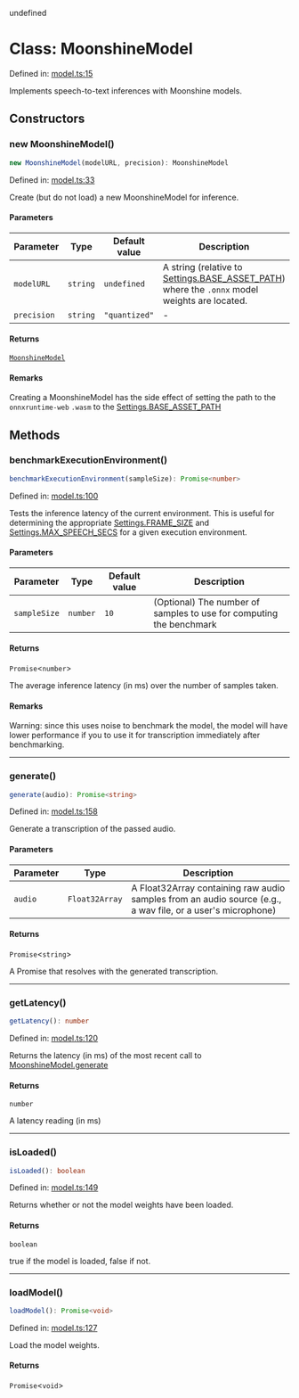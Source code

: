 undefined
# Class: MoonshineModel

Defined in: [model.ts:15](https://github.com/usefulsensors/moonshine-js/blob/main/src/model.ts#L15)

Implements speech-to-text inferences with Moonshine models.

## Constructors

### new MoonshineModel()

```ts
new MoonshineModel(modelURL, precision): MoonshineModel
```

Defined in: [model.ts:33](https://github.com/usefulsensors/moonshine-js/blob/main/src/model.ts#L33)

Create (but do not load) a new MoonshineModel for inference.

#### Parameters

| Parameter | Type | Default value | Description |
| ------ | ------ | ------ | ------ |
| `modelURL` | `string` | `undefined` | A string (relative to [Settings.BASE\_ASSET\_PATH](/docs/api/variables/settings#base_asset_path)) where the `.onnx` model weights are located. |
| `precision` | `string` | `"quantized"` | - |

#### Returns

[`MoonshineModel`](/docs/api/classes/moonshinemodel)

#### Remarks

Creating a MoonshineModel has the side effect of setting the path to the `onnxruntime-web` `.wasm` to the [Settings.BASE\_ASSET\_PATH](/docs/api/variables/settings#base_asset_path)

## Methods

### benchmarkExecutionEnvironment()

```ts
benchmarkExecutionEnvironment(sampleSize): Promise<number>
```

Defined in: [model.ts:100](https://github.com/usefulsensors/moonshine-js/blob/main/src/model.ts#L100)

Tests the inference latency of the current environment. This is useful for determining the appropriate
[Settings.FRAME\_SIZE](/docs/api/variables/settings#frame_size) and [Settings.MAX\_SPEECH\_SECS](/docs/api/variables/settings#max_speech_secs) for a given execution environment.

#### Parameters

| Parameter | Type | Default value | Description |
| ------ | ------ | ------ | ------ |
| `sampleSize` | `number` | `10` | (Optional) The number of samples to use for computing the benchmark |

#### Returns

`Promise`\<`number`\>

The average inference latency (in ms) over the number of samples taken.

#### Remarks

Warning: since this uses noise to benchmark the model, the model will have lower performance if you to use it
for transcription immediately after benchmarking.

***

### generate()

```ts
generate(audio): Promise<string>
```

Defined in: [model.ts:158](https://github.com/usefulsensors/moonshine-js/blob/main/src/model.ts#L158)

Generate a transcription of the passed audio.

#### Parameters

| Parameter | Type | Description |
| ------ | ------ | ------ |
| `audio` | `Float32Array` | A Float32Array containing raw audio samples from an audio source (e.g., a wav file, or a user's microphone) |

#### Returns

`Promise`\<`string`\>

A Promise that resolves with the generated transcription.

***

### getLatency()

```ts
getLatency(): number
```

Defined in: [model.ts:120](https://github.com/usefulsensors/moonshine-js/blob/main/src/model.ts#L120)

Returns the latency (in ms) of the most recent call to [MoonshineModel.generate](/docs/api/classes/moonshinemodel#generate)

#### Returns

`number`

A latency reading (in ms)

***

### isLoaded()

```ts
isLoaded(): boolean
```

Defined in: [model.ts:149](https://github.com/usefulsensors/moonshine-js/blob/main/src/model.ts#L149)

Returns whether or not the model weights have been loaded.

#### Returns

`boolean`

true if the model is loaded, false if not.

***

### loadModel()

```ts
loadModel(): Promise<void>
```

Defined in: [model.ts:127](https://github.com/usefulsensors/moonshine-js/blob/main/src/model.ts#L127)

Load the model weights.

#### Returns

`Promise`\<`void`\>

